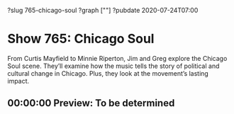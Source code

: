 ?slug 765-chicago-soul
?graph [""]
?pubdate 2020-07-24T07:00
# Show 765: Chicago Soul

From Curtis Mayfield to Minnie Riperton, Jim and Greg explore the Chicago Soul scene. They’ll examine how the music tells the story of political and cultural change in Chicago. Plus, they look at the movement’s lasting impact.

## 00:00:00 Preview: To be determined